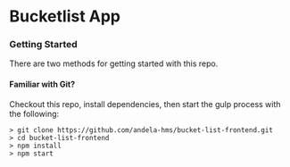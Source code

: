 # Bucketlist App

### Getting Started

There are two methods for getting started with this repo.

#### Familiar with Git?
Checkout this repo, install dependencies, then start the gulp process with the following:

```
> git clone https://github.com/andela-hms/bucket-list-frontend.git
> cd bucket-list-frontend
> npm install
> npm start
```
